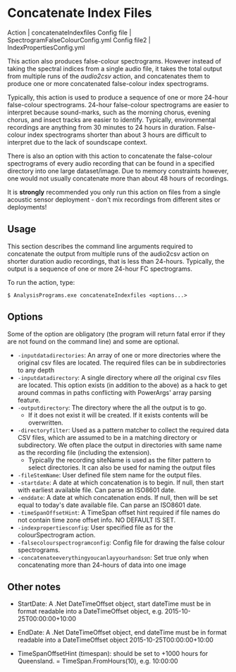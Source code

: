 # Concatenate Index Files

Action      | concatenateIndexfiles
Config file | SpectrogramFalseColourConfig.yml
Config file2 | IndexPropertiesConfig.yml

This action also produces false-colour spectrograms. However instead of taking the spectral indices from a single audio file, it takes the total output from multiple runs of the *audio2csv* action, and concatenates them to produce one or more concatenated false-colour index spectrograms.

Typically, this action is used to produce a sequence of one or more 24-hour false-colour spectrograms. 24-hour false-colour spectrograms are easier to interpret because sound-marks, such as the morning chorus, evening chorus, and insect tracks are easier to identify. Typically, environmental recordings are anything from 30 minutes to 24 hours in duration. False-colour index spectrograms shorter than about 3 hours are difficult to interpret due to the lack of soundscape context.

There is also an option with this action to concatenate the false-colour spectrograms of every audio recording that can be found in a specified directory into one large dataset/image. Due to memory constraints however, one would not usually concatenate more than about 48 hours of recordings.

It is **strongly** recommended you only run this action on files from a single
acoustic sensor deployment - don't mix recordings from different sites or deployments!

## Usage

This section describes the command line arguments required to concatenate the output from multiple runs of the audio2csv action on shorter duration audio recordings, that is less than 24-hours. Typically, the output is a sequence of one or more 24-hour FC spectrograms.

To run the action, type:

```
$ AnalysisPrograms.exe concatenateIndexfiles <options...>
```

## Options

Some of the option are obligatory (the program will return fatal error if they are not found on the command line) and some are optional. 

-   `-inputdatadirectories`: An array of one or more directories where the original csv files are located. The required files can be in subdirectories to any depth
-   `-inputdatadirectory`: A single directory where *all* the original csv files are located. This option exists (in addition to the above) as a hack to get around commas in paths conflicting with PowerArgs' array parsing feature.
-   `-outputdirectory`: The directory where the all the output is to go.
    - If it does not exist it will be created. If it exists contents will be overwritten.
-   `-directoryfilter`: Used as a pattern matcher to collect the required data CSV files, which are assumed to be in a matching directory or subdirectory. We often place the output in directories with same name as the recording file (including the extension).
    - Typically the recording siteName is used as the filter pattern to select directories. It can also be used for naming the output files
-   `-fileStemName`: User defined file stem name for the output files.
-   `-startdate`: A date at which concatenation is to begin. If null, then start with earliest available file. Can parse an ISO8601 date.
-   `-enddate`: A date at which concatenation ends. If null, then will be set equal to today's date available file. Can parse an ISO8601 date.
-   `-timeSpanOffsetHint`: A TimeSpan offset hint required if file names do not contain time zone offset info. NO DEFAULT IS SET.
-   `-indexpropertiesconfig`: User specified file as for the colourSpectrogram action.
-   `-falsecolourspectrogramconfig`: Config file for drawing the false colour spectrograms.
-   `-concatenateeverythingyoucanlayyourhandson`: Set true only when concatenating more than 24-hours of data into one image

## Other notes

-   StartDate: A .Net DateTimeOffset object, start dateTime must be in format readable into a DateTimeOffset object, e.g. 2015-10-25T00:00:00+10:00

-   EndDate: A .Net DateTimeOffset object, end dateTime must be in format readable into a DateTimeOffset object 2015-10-25T00:00:00+10:00

-   TimeSpanOffsetHint (timespan): should be set to +1000 hours for Queensland. = TimeSpan.FromHours(10), e.g. 10:00:00
